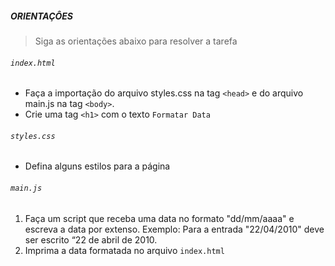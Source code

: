 ##### ORIENTAÇÔES
> Siga as orientações abaixo para resolver a tarefa

###### `index.html`
 - Faça a importação do arquivo styles.css na tag `<head>` e do arquivo main.js na tag `<body>`.
 - Crie uma tag `<h1>` com o texto `Formatar Data`

###### `styles.css`
 - Defina alguns estilos para a página
 
###### `main.js`

1. Faça um script que receba uma data no formato "dd/mm/aaaa" e escreva a data por extenso. Exemplo: Para a entrada "22/04/2010" deve ser escrito “22 de abril de 2010.
2. Imprima a data formatada no arquivo `index.html`